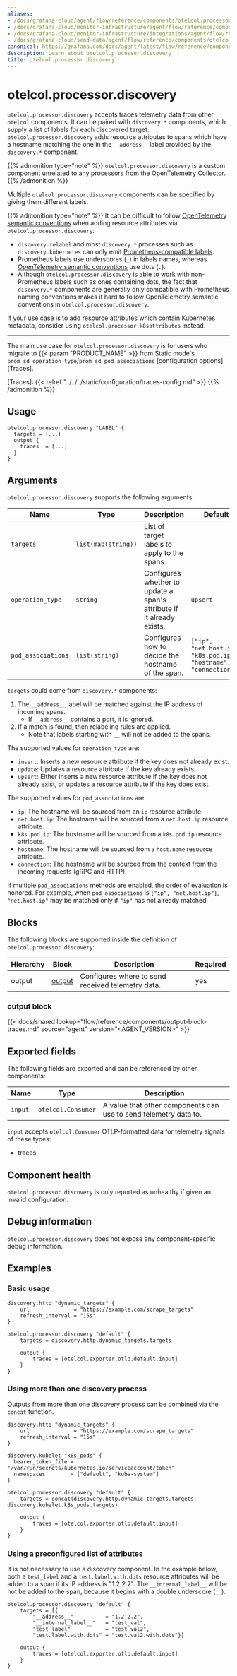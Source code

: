 ```yaml
---
aliases:
- /docs/grafana-cloud/agent/flow/reference/components/otelcol.processor.discovery/
- /docs/grafana-cloud/monitor-infrastructure/agent/flow/reference/components/otelcol.processor.discovery/
- /docs/grafana-cloud/monitor-infrastructure/integrations/agent/flow/reference/components/otelcol.processor.discovery/
- /docs/grafana-cloud/send-data/agent/flow/reference/components/otelcol.processor.discovery/
canonical: https://grafana.com/docs/agent/latest/flow/reference/components/otelcol.processor.discovery/
description: Learn about otelcol.processor.discovery
title: otelcol.processor.discovery
---
```


# otelcol.processor.discovery

`otelcol.processor.discovery` accepts traces telemetry data from other `otelcol`
components. It can be paired with `discovery.*` components, which supply a list
of labels for each discovered target.
`otelcol.processor.discovery` adds resource attributes to spans which have a hostname
matching the one in the `__address__` label provided by the `discovery.*` component.

{{% admonition type="note" %}}
`otelcol.processor.discovery` is a custom component unrelated to any
processors from the OpenTelemetry Collector.
{{% /admonition %}}

Multiple `otelcol.processor.discovery` components can be specified by giving them
different labels.

{{% admonition type="note" %}}
It can be difficult to follow [OpenTelemetry semantic conventions][OTEL sem conv] when
adding resource attributes via `otelcol.processor.discovery`:
* `discovery.relabel` and most `discovery.*` processes such as `discovery.kubernetes`
  can only emit [Prometheus-compatible labels][Prometheus data model].
* Prometheus labels use underscores (`_`) in labels names, whereas
  [OpenTelemetry semantic conventions][OTEL sem conv] use dots (`.`).
* Although `otelcol.processor.discovery` is able to work with non-Prometheus labels
  such as ones containing dots, the fact that `discovery.*` components are generally
  only compatible with Prometheus naming conventions makes it hard to follow OpenTelemetry
  semantic conventions in `otelcol.processor.discovery`.

If your use case is to add resource attributes which contain Kubernetes metadata,
consider using `otelcol.processor.k8sattributes` instead.

------
The main use case for `otelcol.processor.discovery` is for users who migrate to {{< param "PRODUCT_NAME" >}}
from Static mode's `prom_sd_operation_type`/`prom_sd_pod_associations` [configuration options][Traces].

[Prometheus data model]: https://prometheus.io/docs/concepts/data_model/#metric-names-and-labels
[OTEL sem conv]: https://github.com/open-telemetry/semantic-conventions/blob/main/docs/README.md
[Traces]: {{< relref "../../../static/configuration/traces-config.md" >}}
{{% /admonition %}}

## Usage

```river
otelcol.processor.discovery "LABEL" {
  targets = [...]
  output {
    traces  = [...]
  }
}
```

## Arguments

`otelcol.processor.discovery` supports the following arguments:

Name | Type | Description | Default | Required
---- | ---- | ----------- | ------- | --------
`targets` | `list(map(string))` | List of target labels to apply to the spans. | | yes
`operation_type` | `string` | Configures whether to update a span's attribute if it already exists. | `upsert` | no
`pod_associations` | `list(string)` | Configures how to decide the hostname of the span. | `["ip", "net.host.ip", "k8s.pod.ip", "hostname", "connection"]` | no

`targets` could come from `discovery.*` components:
1. The `__address__` label will be matched against the IP address of incoming spans.
   * If `__address__` contains a port, it is ignored. 
2. If a match is found, then relabeling rules are applied.
   * Note that labels starting with `__` will not be added to the spans.

The supported values for `operation_type` are:
* `insert`: Inserts a new resource attribute if the key does not already exist.
* `update`: Updates a resource attribute if the key already exists.
* `upsert`: Either inserts a new resource attribute if the key does not already exist,
   or updates a resource attribute if the key does exist.

The supported values for `pod_associations` are:
* `ip`: The hostname will be sourced from an `ip` resource attribute.
* `net.host.ip`: The hostname will be sourced from a `net.host.ip` resource attribute.
* `k8s.pod.ip`: The hostname will be sourced from a `k8s.pod.ip` resource attribute.
* `hostname`: The hostname will be sourced from a `host.name` resource attribute.
* `connection`: The hostname will be sourced from the context from the incoming requests (gRPC and HTTP).

If multiple `pod_associations` methods are enabled, the order of evaluation is honored. 
For example, when `pod_associations` is `["ip", "net.host.ip"]`, `"net.host.ip"` may be matched 
only if `"ip"` has not already matched.

## Blocks

The following blocks are supported inside the definition of
`otelcol.processor.discovery`:

Hierarchy | Block | Description | Required
--------- | ----- | ----------- | --------
output | [output][] | Configures where to send received telemetry data. | yes

[output]: #output-block

### output block

{{< docs/shared lookup="flow/reference/components/output-block-traces.md" source="agent" version="<AGENT_VERSION>" >}}

## Exported fields

The following fields are exported and can be referenced by other components:

Name | Type | Description
---- | ---- | -----------
`input` | `otelcol.Consumer` | A value that other components can use to send telemetry data to.

`input` accepts `otelcol.Consumer` OTLP-formatted data for telemetry signals of these types:
* traces

## Component health

`otelcol.processor.discovery` is only reported as unhealthy if given an invalid
configuration.

## Debug information

`otelcol.processor.discovery` does not expose any component-specific debug
information.

## Examples

### Basic usage
```river
discovery.http "dynamic_targets" {
    url              = "https://example.com/scrape_targets"
    refresh_interval = "15s"
}

otelcol.processor.discovery "default" {
    targets = discovery.http.dynamic_targets.targets

    output {
        traces = [otelcol.exporter.otlp.default.input]
    }
}
```

### Using more than one discovery process

Outputs from more than one discovery process can be combined via the `concat` function.

```river
discovery.http "dynamic_targets" {
    url              = "https://example.com/scrape_targets"
    refresh_interval = "15s"
}

discovery.kubelet "k8s_pods" {
  bearer_token_file = "/var/run/secrets/kubernetes.io/serviceaccount/token"
  namespaces        = ["default", "kube-system"]
}

otelcol.processor.discovery "default" {
    targets = concat(discovery.http.dynamic_targets.targets, discovery.kubelet.k8s_pods.targets)

    output {
        traces = [otelcol.exporter.otlp.default.input]
    }
}
```

### Using a preconfigured list of attributes

It is not necessary to use a discovery component. In the example below, both a `test_label` and 
a `test.label.with.dots` resource attributes will be added to a span if its IP address is 
"1.2.2.2". The `__internal_label__` will be not be added to the span, because it begins with 
a double underscore (`__`).

```river
otelcol.processor.discovery "default" {
    targets = [{
        "__address__"          = "1.2.2.2", 
        "__internal_label__"   = "test_val",
        "test_label"           = "test_val2",
        "test.label.with.dots" = "test.val2.with.dots"}]

    output {
        traces = [otelcol.exporter.otlp.default.input]
    }
}
```

